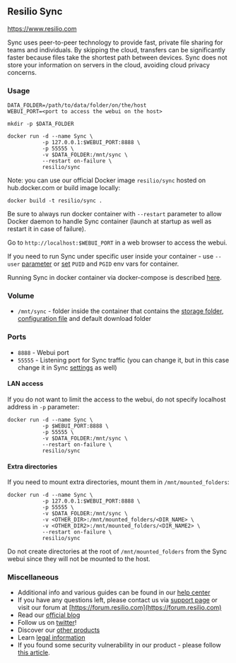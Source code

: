 ## Resilio Sync

https://www.resilio.com

Sync uses peer-to-peer technology to provide fast, private file sharing for teams and individuals. By skipping the cloud, transfers can be significantly faster because files take the shortest path between devices. Sync does not store your information on servers in the cloud, avoiding cloud privacy concerns.

### Usage

```
DATA_FOLDER=/path/to/data/folder/on/the/host
WEBUI_PORT=<port to access the webui on the host>

mkdir -p $DATA_FOLDER

docker run -d --name Sync \
           -p 127.0.0.1:$WEBUI_PORT:8888 \
           -p 55555 \
           -v $DATA_FOLDER:/mnt/sync \
           --restart on-failure \
           resilio/sync
```

Note: you can use our official Docker image `resilio/sync` hosted on hub.docker.com or build image locally:
```
docker build -t resilio/sync .
```

Be sure to always run docker container with `--restart` parameter to allow Docker daemon to handle Sync container (launch at startup as well as restart it in case of failure).

Go to `http://localhost:$WEBUI_PORT` in a web browser to access the webui.

If you need to run Sync under specific user inside your container - use `--user` [parameter](https://docs.docker.com/engine/reference/run/#user) or [set](https://www.linuxserver.io/docs/puid-pgid/) `PUID` and `PGID` env vars for container.

Running Sync in docker container via docker-compose is described [here](https://github.com/bt-sync/sync-docker/tree/master/docker-compose).

### Volume

* `/mnt/sync` - folder inside the container that contains the [storage folder](https://help.resilio.com/hc/en-us/articles/206664690-Sync-Storage-folder), [configuration file](https://help.resilio.com/hc/en-us/articles/206178884) and default download folder

### Ports

* `8888` - Webui port
* `55555` - Listening port for Sync traffic (you can change it, but in this case change it in Sync [settings](https://help.resilio.com/hc/en-us/articles/204762669-Sync-Preferences) as well)

#### LAN access

If you do not want to limit the access to the webui, do not specify localhost address in `-p` parameter:

```
docker run -d --name Sync \
           -p $WEBUI_PORT:8888 \
           -p 55555 \
           -v $DATA_FOLDER:/mnt/sync \
           --restart on-failure \
           resilio/sync
```

#### Extra directories

If you need to mount extra directories, mount them in `/mnt/mounted_folders`:

```
docker run -d --name Sync \
           -p 127.0.0.1:$WEBUI_PORT:8888 \
           -p 55555 \
           -v $DATA_FOLDER:/mnt/sync \
           -v <OTHER_DIR>:/mnt/mounted_folders/<DIR_NAME> \
           -v <OTHER_DIR2>:/mnt/mounted_folders/<DIR_NAME2> \
           --restart on-failure \
           resilio/sync
```

Do not create directories at the root of `/mnt/mounted_folders` from the Sync webui since they will not be mounted to the host.

### Miscellaneous

- Additional info and various guides can be found in our [help center](https://help.resilio.com)
- If you have any questions left, please contact us via [support page](https://help.resilio.com/hc/en-us/requests/new?ticket_form_id=91563) or visit our forum at [https://forum.resilio.com](https://forum.resilio.com)
- Read our [official blog](https://www.resilio.com/blog/)
- Follow us on [twitter](https://twitter.com/intent/follow?original_referer=https%3A%2F%2Fwww.resilio.com%2Findividuals%2F&ref_src=twsrc%5Etfw&region=follow_link&screen_name=ResilioInc&tw_p=followbutton)!
- Discover our [other products](https://www.resilio.com/sync-vs-connect/)
- Learn [legal information](https://www.resilio.com/legal/privacy/)
- If you found some security vulnerability in our product - please follow [this article](https://help.resilio.com/hc/en-us/articles/360000294599-How-to-Report-Security-Vulnerabilities-to-Resilio-Inc-).
